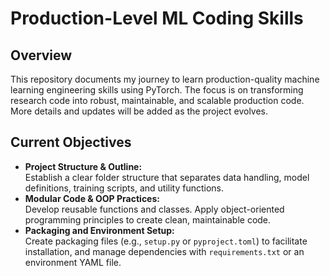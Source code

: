 # Production-Level ML Coding Skills

## Overview
This repository documents my journey to learn production-quality machine learning engineering skills using PyTorch. The focus is on transforming research code into robust, maintainable, and scalable production code. More details and updates will be added as the project evolves.

## Current Objectives
- **Project Structure & Outline:**  
  Establish a clear folder structure that separates data handling, model definitions, training scripts, and utility functions.
- **Modular Code & OOP Practices:**  
  Develop reusable functions and classes. Apply object-oriented programming principles to create clean, maintainable code.
- **Packaging and Environment Setup:**  
  Create packaging files (e.g., `setup.py` or `pyproject.toml`) to facilitate installation, and manage dependencies with `requirements.txt` or an environment YAML file.
